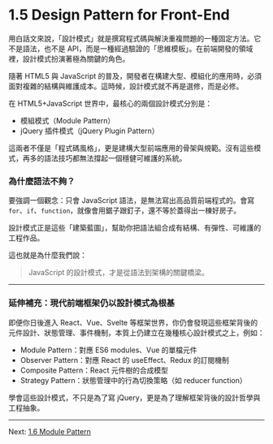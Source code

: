# 1.5 Design Pattern for Front-End

用白話文來說，「設計模式」就是撰寫程式碼與解決重複問題的一種固定方法。它不是語法，也不是 API，而是一種經過驗證的「思維模板」。在前端開發的領域裡，設計模式扮演著極為關鍵的角色。

隨著 HTML5 與 JavaScript 的普及，開發者在構建大型、模組化的應用時，必須面對複雜的結構與維護成本。這時候，設計模式就不再是選修，而是必修。

在 HTML5+JavaScript 世界中，最核心的兩個設計模式分別是：

- 模組模式（Module Pattern）
- jQuery 插件模式（jQuery Plugin Pattern）

這兩者不僅是「程式碼風格」，更是建構大型前端應用的骨架與規範。沒有這些模式，再多的語法技巧都無法撐起一個穩健可維護的系統。

### 為什麼語法不夠？

要強調一個觀念：只會 JavaScript 語法，是無法寫出高品質前端程式的。會寫 `for`、`if`、`function`，就像會用鋸子跟釘子，還不等於蓋得出一棟好房子。

設計模式正是這些「建築藍圖」，幫助你把語法組合成有結構、有彈性、可維護的工程作品。

這也就是為什麼我們說：

> JavaScript 的設計模式，才是從語法到架構的關鍵橋梁。

---

### 延伸補充：現代前端框架仍以設計模式為根基

即便你日後進入 React、Vue、Svelte 等框架世界，你仍會發現這些框架背後的元件設計、狀態管理、事件機制，本質上仍建立在幾種核心設計模式之上，例如：

- Module Pattern：對應 ES6 modules、Vue 的單檔元件
- Observer Pattern：對應 React 的 useEffect、Redux 的訂閱機制
- Composite Pattern：React 元件樹的合成模型
- Strategy Pattern：狀態管理中的行為切換策略（如 reducer function）

學會這些設計模式，不只是為了寫 jQuery，更是為了理解框架背後的設計哲學與工程抽象。

---

Next: [1.6 Module Pattern](6-module.md)
